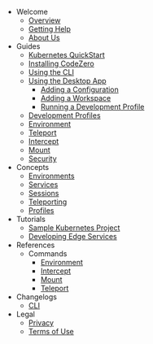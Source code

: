 - Welcome
  - [Overview](/welcome/overview)
  - [Getting Help](/welcome/getting-help)
  - [About Us](/welcome/about-us)
- Guides
  - [Kubernetes QuickStart](/guides/kubernetes-quickstart)
  - [Installing CodeZero](/guides/installing)
  - [Using the CLI](/guides/using-cli)
  - [Using the Desktop App](/guides/using-desktop-app)
    - [Adding a Configuration](/guides/usage/adding-a-configuration)
    - [Adding a Workspace](/guides/usage/adding-a-workspace)
    - [Running a Development Profile](/guides/usage/running-a-dev-profile)
  - [Development Profiles](/guides/development-profiles)
  - [Environment](/guides/environment)
  - [Teleport](/guides/teleport)
  - [Intercept](/guides/intercept)
  - [Mount](/guides/mount)
  - [Security](/guides/security)
- Concepts
  - [Environments](/concepts/environments)
  - [Services](/concepts/services)
  - [Sessions](/concepts/sessions.md)
  - [Teleporting](/concepts/teleporting)
  - [Profiles](/concepts/profiles)
- Tutorials
  - [Sample Kubernetes Project](/tutorials/sample-project)
  - [Developing Edge Services](/tutorials/edge.md)
- References
  - Commands
    - [Environment](/references/environment)
    - [Intercept](/references/intercept)
    - [Mount](/references/mount)
    - [Teleport](/references/teleport)
- Changelogs
  - [CLI](/changelogs/cli)
- Legal
  - [Privacy](https://codezero.io/privacy)
  - [Terms of Use](https://codezero.io/terms)
